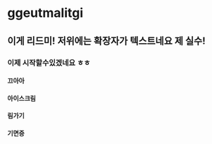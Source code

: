 # ggeutmalitgi

## 이게 리드미! 저위에는 확장자가 텍스트네요 제 실수!

### 이제 시작할수있겠네요 ㅎㅎ

#### 끄아아

#### 아이스크림

#### 림가기

#### 기면증